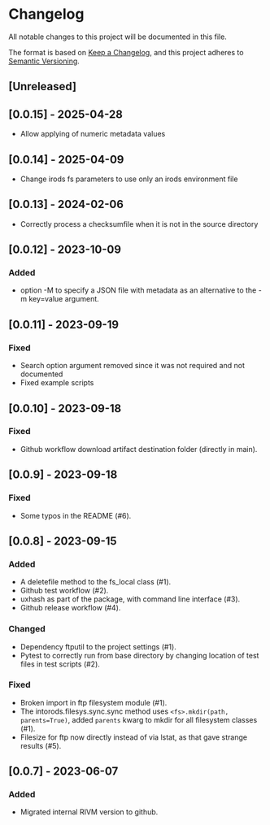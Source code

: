 # Changelog

All notable changes to this project will be documented in this file.

The format is based on [Keep a Changelog](https://keepachangelog.com/en/1.0.0/),
and this project adheres to [Semantic Versioning](https://semver.org/spec/v2.0.0.html).


## [Unreleased]

## [0.0.15] - 2025-04-28

- Allow applying of numeric metadata values

## [0.0.14] - 2025-04-09

- Change irods fs parameters to use only an irods environment file

## [0.0.13] - 2024-02-06

- Correctly process a checksumfile when it is not in the source directory

## [0.0.12] - 2023-10-09

### Added

- option -M to specify a JSON file with metadata as an alternative to the -m key=value argument.

## [0.0.11] - 2023-09-19

### Fixed

- Search option argument removed since it was not required and not documented
- Fixed example scripts

## [0.0.10] - 2023-09-18

### Fixed

- Github workflow download artifact destination folder (directly in main).

## [0.0.9] - 2023-09-18

### Fixed

- Some typos in the README (#6).

## [0.0.8] - 2023-09-15

### Added

- A deletefile method to the fs_local class (#1).
- Github test workflow (#2).
- uxhash as part of the package, with command line interface (#3).
- Github release workflow (#4).

### Changed

- Dependency ftputil to the project settings (#1).
- Pytest to correctly run from base directory by changing location of test
  files in test scripts (#2).

### Fixed 

- Broken import in ftp filesystem module (#1).
- The intorods.filesys.sync.sync method uses `<fs>.mkdir(path, parents=True)`,
  added `parents` kwarg to mkdir for all filesystem classes (#1).
- Filesize for ftp now directly instead of via lstat, as that gave strange results (#5).

## [0.0.7] - 2023-06-07

### Added

- Migrated internal RIVM version to github.
